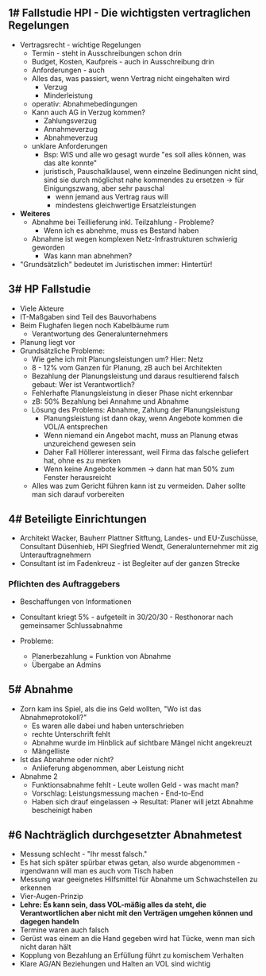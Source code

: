 ## 1# Fallstudie HPI - Die wichtigsten vertraglichen Regelungen
* Vertragsrecht - wichtige Regelungen
    * Termin - steht in Ausschreibungen schon drin
    * Budget, Kosten, Kaufpreis - auch in Ausschreibung drin
    * Anforderungen - auch
    * Alles das, was passiert, wenn Vertrag nicht eingehalten wird
        * Verzug
        * Minderleistung
    * operativ: Abnahmebedingungen
    * Kann auch AG in Verzug kommen?
        * Zahlungsverzug
        * Annahmeverzug
        * Abnahmeverzug
    * unklare Anforderungen
        * Bsp: WIS und alle wo gesagt wurde "es soll alles können, was das alte konnte"
        * juristisch, Pauschalklausel, wenn einzelne Bedinungen nicht sind, sind sie durch möglichst nahe kommendes zu ersetzen -> für Einigungszwang, aber sehr pauschal
            * wenn jemand aus Vertrag raus will
            * mindestens gleichwertige Ersatzleistungen
* **Weiteres**
    * Abnahme bei Teillieferung inkl. Teilzahlung - Probleme?
        * Wenn ich es abnehme, muss es Bestand haben
    * Abnahme ist wegen komplexen Netz-Infrastrukturen schwierig geworden
        * Was kann man abnehmen?
* "Grundsätzlich" bedeutet im Juristischen immer: Hintertür!

## 3# HP Fallstudie
* Viele Akteure
* IT-Maßgaben sind Teil des Bauvorhabens
* Beim Flughafen liegen noch Kabelbäume rum
    * Verantwortung des Generalunternehmers
* Planung liegt vor
* Grundsätzliche Probleme:
    * Wie gehe ich mit Planungsleistungen um? Hier: Netz
    * 8 - 12% vom Ganzen für Planung, zB auch bei Architekten
    * Bezahlung der Planungsleistung und daraus resultierend falsch gebaut: Wer ist Verantwortlich?
    * Fehlerhafte Planungsleistung in dieser Phase nicht erkennbar
    * zB: 50% Bezahlung bei Annahme und Abnahme
    * Lösung des Problems: Abnahme, Zahlung der Planungsleistung
        * Planungsleistung ist dann okay, wenn Angebote kommen die VOL/A entsprechen
        * Wenn niemand ein Angebot macht, muss an Planung etwas unzureichend gewesen sein
        * Daher Fall Höllerer interessant, weil Firma das falsche geliefert hat, ohne es zu merken
        * Wenn keine Angebote kommen -> dann hat man 50% zum Fenster herausreicht
    * Alles was zum Gericht führen kann ist zu vermeiden. Daher sollte man sich darauf vorbereiten

## 4# Beteiligte Einrichtungen
* Architekt Wacker, Bauherr Plattner Sitftung, Landes- und EU-Zuschüsse, Consultant Düsenhieb, HPI Siegfried Wendt, Generalunternehmer mit zig Unterauftragnehmern
* Consultant ist im Fadenkreuz - ist Begleiter auf der ganzen Strecke

### Pflichten des Auftraggebers
* Beschaffungen von Informationen

* Consultant kriegt 5% - aufgeteilt in 30/20/30 - Resthonorar nach gemeinsamer Schlussabnahme
* Probleme:
    * Planerbezahlung = Funktion von Abnahme
    * Übergabe an Admins

## 5# Abnahme
* Zorn kam ins Spiel, als die ins Geld wollten, "Wo ist das Abnahmeprotokoll?"
    * Es waren alle dabei und haben unterschrieben
    * rechte Unterschrift fehlt
    * Abnahme wurde im Hinblick auf sichtbare Mängel nicht angekreuzt
    * Mängelliste 
* Ist das Abnahme oder nicht?
    * Anlieferung abgenommen, aber Leistung nicht
* Abnahme 2
    * Funktionsabnahme fehlt - Leute wollen Geld - was macht man?
    * Vorschlag: Leistungsmessung machen - End-to-End
    * Haben sich drauf eingelassen -> Resultat: Planer will jetzt Abnahme bescheinigt haben

## #6 Nachträglich durchgesetzter Abnahmetest
* Messung schlecht - "Ihr messt falsch."
* Es hat sich später spürbar etwas getan, also wurde abgenommen - irgendwann will man es auch vom Tisch haben
* Messung war geeignetes Hilfsmittel für Abnahme um Schwachstellen zu erkennen
* Vier-Augen-Prinzip
* **Lehre: Es kann sein, dass VOL-mäßig alles da steht, die Verantwortlichen aber nicht mit den Verträgen umgehen können und dagegen handeln**
* Termine waren auch falsch
* Gerüst was einem an die Hand gegeben wird hat Tücke, wenn man sich nicht daran hält
* Kopplung von Bezahlung an Erfüllung führt zu komischem Verhalten
* Klare AG/AN Beziehungen und Halten an VOL sind wichtig